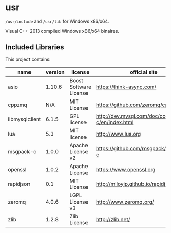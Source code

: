# usr

`/usr/include` and `/usr/lib` for Windows x86/x64.

Visual C++ 2013 compiled Windows x86/x64 binaires.

## Included Libraries

This project contains:

name          | version  | license                  | official site
--------------|----------|--------------------------|------------------
asio          | 1.10.6   | Boost Software License   | https://think-async.com/
cppzmq        | N/A      | MIT License              | https://github.com/zeromq/cppzmq
libmysqlclient| 6.1.5    | GPL license              | http://dev.mysql.com/doc/connector-c/en/index.html
lua           | 5.3      | MIT license              | http://www.lua.org
msgpack-c     | 1.0.0    | Apache License v2        | https://github.com/msgpack/msgpack-c
openssl       | 1.0.2    | Apache License           | https://www.openssl.org
rapidjson     | 0.1      | MIT License              | http://miloyip.github.io/rapidjson/
zeromq        | 4.0.6    | LGPL License v3          | http://www.zeromq.org/
zlib          | 1.2.8    | Zlib License             | http://zlib.net/
